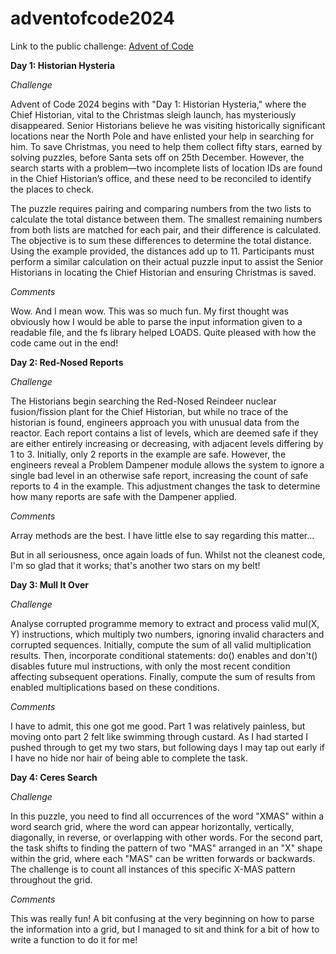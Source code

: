 # adventofcode2024

Link to the public challenge: [Advent of Code](https://adventofcode.com/2024/)

**Day 1: Historian Hysteria**

_Challenge_

Advent of Code 2024 begins with "Day 1: Historian Hysteria," where the Chief Historian, vital to the Christmas sleigh launch, has mysteriously disappeared. Senior Historians believe he was visiting historically significant locations near the North Pole and have enlisted your help in searching for him. To save Christmas, you need to help them collect fifty stars, earned by solving puzzles, before Santa sets off on 25th December. However, the search starts with a problem—two incomplete lists of location IDs are found in the Chief Historian’s office, and these need to be reconciled to identify the places to check.

The puzzle requires pairing and comparing numbers from the two lists to calculate the total distance between them. The smallest remaining numbers from both lists are matched for each pair, and their difference is calculated. The objective is to sum these differences to determine the total distance. Using the example provided, the distances add up to 11. Participants must perform a similar calculation on their actual puzzle input to assist the Senior Historians in locating the Chief Historian and ensuring Christmas is saved.

_Comments_

Wow. And I mean wow. This was so much fun. My first thought was obviously how I would be able to parse the input information given to a readable file, and the fs library helped LOADS. Quite pleased with how the code came out in the end!

**Day 2: Red-Nosed Reports**

_Challenge_

The Historians begin searching the Red-Nosed Reindeer nuclear fusion/fission plant for the Chief Historian, but while no trace of the historian is found, engineers approach you with unusual data from the reactor. Each report contains a list of levels, which are deemed safe if they are either entirely increasing or decreasing, with adjacent levels differing by 1 to 3. Initially, only 2 reports in the example are safe. However, the engineers reveal a Problem Dampener module allows the system to ignore a single bad level in an otherwise safe report, increasing the count of safe reports to 4 in the example. This adjustment changes the task to determine how many reports are safe with the Dampener applied.

_Comments_

Array methods are the best. I have little else to say regarding this matter...

But in all seriousness, once again loads of fun. Whilst not the cleanest code, I'm so glad that it works; that's another two stars on my belt!

**Day 3: Mull It Over**

_Challenge_

Analyse corrupted programme memory to extract and process valid mul(X, Y) instructions, which multiply two numbers, ignoring invalid characters and corrupted sequences. Initially, compute the sum of all valid multiplication results. Then, incorporate conditional statements: do() enables and don't() disables future mul instructions, with only the most recent condition affecting subsequent operations. Finally, compute the sum of results from enabled multiplications based on these conditions.

_Comments_

I have to admit, this one got me good. Part 1 was relatively painless, but moving onto part 2 felt like swimming through custard. As I had started I pushed through to get my two stars, but following days I may tap out early if I have no hide nor hair of being able to complete the task.

**Day 4: Ceres Search**

_Challenge_

In this puzzle, you need to find all occurrences of the word "XMAS" within a word search grid, where the word can appear horizontally, vertically, diagonally, in reverse, or overlapping with other words. For the second part, the task shifts to finding the pattern of two "MAS" arranged in an "X" shape within the grid, where each "MAS" can be written forwards or backwards. The challenge is to count all instances of this specific X-MAS pattern throughout the grid.

_Comments_

This was really fun! A bit confusing at the very beginning on how to parse the information into a grid, but I managed to sit and think for a bit of how to write a function to do it for me!
